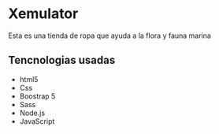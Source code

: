 <h1>Xemulator</h1>
<p>Esta es una tienda de ropa que ayuda a la flora y fauna marina</p>

<h2>Tencnologias usadas</h2> 
<ul>
<li>html5</li>
<li>Css</li>
<li>Boostrap 5</li>
<li>Sass</li>
<li>Node.js</li>
<li>JavaScript</li>
</ul> 
